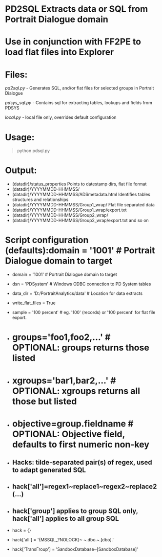 # PD2SQL Extracts data or SQL from Portrait Dialogue domain
# Use in conjunction with FF2PE to load flat files into Explorer

# Files:
*pd2sql.py* - Generates SQL, and/or flat files for selected groups in Portrait Dialogue

*pdsys_sql.py*  - Contains sql for extracting tables, lookups and fields from PDSYS

*local.py*   - local file only, overrides default configuration

# Usage:

> python pdsql.py 

# Output:

- (datadir)/status_properties                    Points to datestamp dirs, flat file format
- (datadir)/YYYYMMDD-HHMMSS/                     
- (datadir)/YYYYMMDD-HHMMSS/ADSmetadata.html     Identifies tables structures and relationships
- (datadir)/YYYYMMDD-HHMMSS/Group1_wrap/         Flat file separated data
- (datadir)/YYYYMMDD-HHMMSS/Group1_wrap/export.txt
- (datadir)/YYYYMMDD-HHMMSS/Group2_wrap/
- (datadir)/YYYYMMDD-HHMMSS/Group2_wrap/export.txt
and so on


# Script configuration (defaults):domain = '1001'   # Portrait Dialogue domain to target

- domain = '1001'   # Portrait Dialogue domain to target
- dsn = 'PDSystem'  # Windows ODBC connection to PD System tables
- data_dir = 'D:/PortraitAnalytics/data' # Location for data extracts

- write_flat_files = True
- sample = '100 percent' # eg. '100' (records) or '100 percent' for flat file export.

- # groups='foo1,foo2,...'  # OPTIONAL: groups returns those listed
- # xgroups='bar1,bar2,...'  # OPTIONAL: xgroups returns all those but listed
- # objective=group.fieldname # OPTIONAL: Objective field, defaults to first numeric non-key

- ## Hacks:  tilde-separated pair(s) of regex, used to adapt generated SQL
- ## hack['all']=regex1~replace1~regex2~replace2 (...)
- ## hack['group'] applies to group SQL only, hack['all'] applies to all group SQL
- hack = {}
- hack['all'] = '{MSSQL_?NOLOCK}~ ~\.dbo\.~.[dbo].'
- hack['TransГroup'] = 'SandboxDatabase~[SandboxDatabase]'
